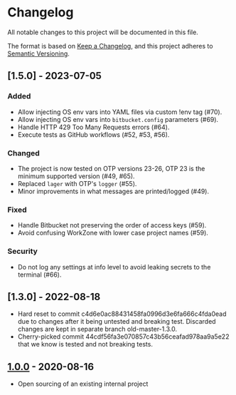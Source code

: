 # Changelog

All notable changes to this project will be documented in this file.

The format is based on [Keep a Changelog](https://keepachangelog.com/en/1.0.0/),
and this project adheres to [Semantic Versioning](https://semver.org/spec/v2.0.0.html).

## [1.5.0] - 2023-07-05

### Added

- Allow injecting OS env vars into YAML files via custom !env tag (#70).
- Allow injecting OS env vars into `bitbucket.config` parameters (#69).
- Handle HTTP 429 Too Many Requests errors (#64).
- Execute tests as GitHub workflows (#52, #53, #56).

### Changed

- The project is now tested on OTP versions 23-26, OTP 23 is the minimum supported version (#49, #65).
- Replaced `lager` with OTP's `logger` (#55).
- Minor improvements in what messages are printed/logged (#49).

### Fixed

- Handle Bitbucket not preserving the order of access keys (#59).
- Avoid confusing WorkZone with lower case project names (#59).

### Security

- Do not log any settings at info level to avoid leaking secrets to the terminal (#66).

## [1.3.0] - 2022-08-18

- Hard reset to commit c4d6e0ac88431458fa0996d3e6fa666c4fda0ead due to changes after it being untested and breaking test.
  Discarded changes are kept in separate branch old-master-1.3.0.
- Cherry-picked commit 44cdf56fa3e070857c43b56ceafad978aa9a5e22 that we know is tested and not breaking tests.

## [1.0.0] - 2020-08-16

- Open sourcing of an existing internal project

<!-- Markdown link dfn's -->
[unreleased]: https://github.com/klarna-incubator/bec/compare/v1.0.0...HEAD
[1.0.0]: https://github.com/klarna-incubator/bec/releases/tag/1.0.0
